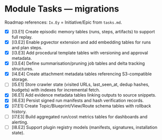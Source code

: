 # Module Tasks — migrations

Roadmap references: `Ix.Ey` = Initiative/Epic from `tasks.md`.

- [x] [I3.E1] Create episodic memory tables (runs, steps, artifacts) to support full replay.
- [x] [I3.E2] Enable pgvector extension and add embedding tables for runs and plan steps.
- [x] [I3.E3] Add procedural template tables with versioning and approval metadata.
- [x] [I3.E4] Define summarisation/pruning job tables and delta tracking structures.
- [x] [I4.E4] Create attachment metadata tables referencing S3-compatible storage.
- [ ] [I5.E1] Store crawler state (visited URLs, last_seen_at, dedup hashes, budgets) with indexes for incremental fetch.
- [x] [I6.E1] Add evidence metadata tables linking outputs to source snippets.
- [x] [I6.E3] Persist signed run manifests and hash verification records.
- [x] [I7.E1] Create Topic/Blueprint/View/Route schema tables with rollback history.
- [ ] [I7.E3] Build aggregated run/cost metrics tables for dashboards and alerting.
- [ ] [I8.E2] Support plugin registry models (manifests, signatures, installation state).
